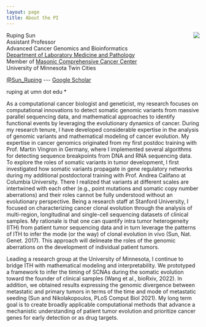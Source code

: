 ```yaml
---
layout: page
title: About the PI
---
```



<img style="float: right;" src="../public/rupingsun.jpg">

Ruping Sun <br>
Assistant Professor <br>
Advanced Cancer Genomics and Bioinformatics <br>
[Department of Laboratory Medicine and Pathology](https://med.umn.edu/bio/lab-med-and-pathology-faculty/ruping-sun) <br>
Member of [Masonic Comprehensive Cancer Center](https://www.cancer.umn.edu/) <br>
University of Minnesota Twin Cities

[@Sun_Ruping](http://twitter.com/Sun_Ruping) ---
[Google Scholar](https://scholar.google.de/citations?user=bRpxn-oAAAAJ&hl=en) 

ruping at umn dot edu *

As a computational cancer biologist and geneticist, my research focuses on computational innovations to detect somatic genomic variants from massive parallel sequencing data, and mathematical approaches to identify functional events by leveraging the evolutionary dynamics of cancer. During my research tenure, I have developed considerable expertise in the analysis of genomic variants and mathematical modeling of cancer evolution. My expertise in cancer genomics originated from my first postdoc training with Prof. Martin Vingron in Germany, where I implemented several algorithms for detecting sequence breakpoints from DNA and RNA sequencing data. To explore the roles of somatic variants in tumor development, I first investigated how somatic variants propagate in gene regulatory networks during my additional postdoctoral training with Prof. Andrea Califano at Columbia University. There I realized that variants at different scales are intertwined with each other (e.g., point mutations and somatic copy number aberrations) and their roles cannot be fully understood without an evolutionary perspective. Being a research staff at Stanford University, I focused on characterizing cancer clonal evolution through the analysis of multi-region, longitudinal and single-cell sequencing datasets of clinical samples. My rationale is that one can quantify intra tumor heterogeneity (ITH) from patient tumor sequencing data and in turn leverage the patterns of ITH to infer the mode (or the way) of clonal evolution in vivo (Sun, Nat. Genet. 2017). This approach will delineate the roles of the genomic aberrations on the development of individual patient tumors.

Leading a research group at the University of Minnesota, I continue to bridge ITH with mathematical modeling and interpretability. We prototyped a framework to infer the timing of SCNAs during the somatic evolution toward the founder of clinical samples (Wang et al., bioRxiv, 2022). In addition, we obtained results expressing the genomic divergence between metastatic and primary tumors in terms of the time and mode of metastatic seeding (Sun and Nikolakopoulos, PLoS Comput Biol 2021). My long term goal is to create broadly applicable computational methods that advance a mechanistic understanding of patient tumor evolution and prioritize cancer genes for early detection or as drug targets.

